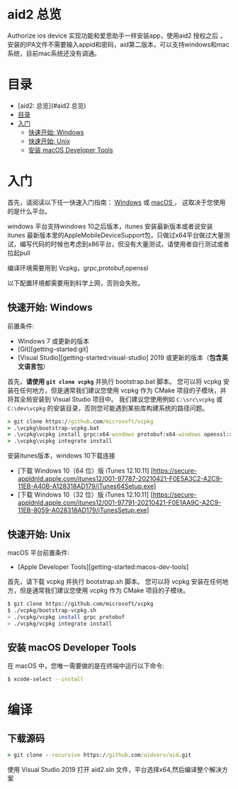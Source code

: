 # aid2 总览
Authorize ios device 实现功能和爱思助手一样安装app，使用aid2 授权之后 ，安装的IPA文件不需要输入appid和密码，aid第二版本，可以支持windows和mac系统，目前mac系统还没有调通。

# 目录

- [aid2: 总览](#aid2 总览)
- [目录](#目录)
- [入门](#入门)
  - [快速开始: Windows](#快速开始-windows)
  - [快速开始: Unix](#快速开始-unix)
  - [安装 macOS Developer Tools](#安装-macos-developer-tools)

# 入门

首先，请阅读以下任一快速入门指南：
[Windows](#快速开始-windows) 或 [macOS ](#快速开始-unix)，
这取决于您使用的是什么平台。

windows 平台支持windows 10之后版本，itunes 安装最新版本或者说安装 itunes 最新版本里的AppleMobileDeviceSupport包，只做过x64平台做过大量测试，编写代码的时候也考虑到x86平台，但没有大量测试，请使用者自行测试或者拉起pull

编译环境需要用到 Vcpkg，grpc,protobuf,openssl

以下配置环境都需要用到科学上网，否则会失败。

## 快速开始: Windows

前置条件:
- Windows 7 或更新的版本
- [Git][getting-started:git]
- [Visual Studio][getting-started:visual-studio] 2019  或更新的版本（**包含英文语言包**）

首先，**请使用 `git clone vcpkg`** 并执行 bootstrap.bat 脚本。
您可以将 vcpkg 安装在任何地方，但是通常我们建议您使用 vcpkg 作为 CMake 项目的子模块，并将其全局安装到 Visual Studio 项目中。
我们建议您使用例如 `C:\src\vcpkg` 或 `C:\dev\vcpkg` 的安装目录，否则您可能遇到某些库构建系统的路径问题。

```cmd
> git clone https://github.com/microsoft/vcpkg
> .\vcpkg\bootstrap-vcpkg.bat
> .\vcpkg\vcpkg install grpc:x64-windows protobuf:x64-windows openssl:x64-windows abseil:x64-windows
> .\vcpkg\vcpkg integrate install
```

安装itunes版本，windows 10下载连接
* [下载 Windows 10（64 位）版 iTunes 12.10.11] [https://secure-appldnld.apple.com/itunes12/001-97787-20210421-F0E5A3C2-A2C9-11EB-A40B-A128318AD179/iTunes64Setup.exe]
* [下载 Windows 10（32 位）版 iTunes 12.10.11] [https://secure-appldnld.apple.com/itunes12/001-97791-20210421-F0E1AA9C-A2C9-11EB-8059-A028318AD179/iTunesSetup.exe]

## 快速开始: Unix

macOS 平台前置条件:
- [Apple Developer Tools][getting-started:macos-dev-tools]

首先，请下载 vcpkg 并执行 bootstrap.sh 脚本。
您可以将 vcpkg 安装在任何地方，但是通常我们建议您使用 vcpkg 作为 CMake 项目的子模块。

```sh
$ git clone https://github.com/microsoft/vcpkg
$ ./vcpkg/bootstrap-vcpkg.sh
> ./vcpkg/vcpkg install grpc protobuf 
> ./vcpkg/vcpkg integrate install
```

## 安装 macOS Developer Tools

在 macOS 中，您唯一需要做的是在终端中运行以下命令:

```sh
$ xcode-select --install
```

# 编译

## 下载源码

```cmd
> git clone --recursive https://github.com/aidserv/aid.git

```


使用 Visual Studio 2019 打开 aid2.sln 文件，平台选择x64,然后编译整个解决方案
